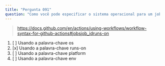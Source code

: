 ```yaml
---
title: "Pergunta 091"
question: "Como você pode especificar o sistema operacional para um job no GitHub Actions?"
---
```


> https://docs.github.com/en/actions/using-workflows/workflow-syntax-for-github-actions#jobsjob_idruns-on
1. [ ] Usando a palavra-chave os  
1. [x] Usando a palavra-chave runs-on  
1. [ ] Usando a palavra-chave platform  
1. [ ] Usando a palavra-chave env  
